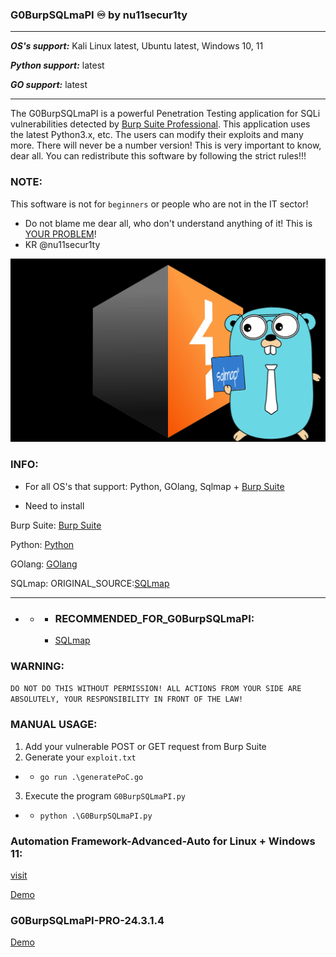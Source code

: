 ### G0BurpSQLmaPI ♾️ by nu11secur1ty
-----------------------------------------------------------------------------------------

***OS's support:*** Kali Linux latest, Ubuntu latest, Windows 10, 11

***Python support:*** latest

***GO support:*** latest

-----------------------------------------------------------------------------------------

The G0BurpSQLmaPI is a powerful Penetration Testing application for SQLi vulnerabilities detected by [Burp Suite Professional](https://portswigger.net/burp/releases#professional).
This application uses the latest Python3.x, etc. The users can modify their exploits and many more.
There will never be a number version! This is very important to know, dear all. You can redistribute this software by following the strict rules!!!

### NOTE:
This software is not for `beginners` or people who are not in the IT sector!
- Do not blame me dear all, who don't understand anything of it! This is [YOUR PROBLEM](https://www.youtube.com/watch?v=q291rwrDiCQ)!
- KR @nu11secur1ty


[![](https://github.com/nu11secur1ty/G0BurpSQLmaPI/blob/main/Docs/G0BurpSQLmaPI.png)](https://youtu.be/w3co6tvUhWw?si=zeXZqAYqxhSGJ-bh)

### INFO:
- For all OS's that support: Python, GOlang, Sqlmap + [Burp Suite](https://portswigger.net/burp/releases#professional)

- Need to install

Burp Suite:
[Burp Suite](https://portswigger.net/burp/releases#professional)

Python:
[Python](https://www.python.org/)

GOlang:
[GOlang](https://tip.golang.org/)

SQLmap:
ORIGINAL_SOURCE:[SQLmap](https://github.com/sqlmapproject/sqlmap)

--------------------------------------------------------------------------------------

- - - ### RECOMMENDED_FOR_G0BurpSQLmaPI:
    - [SQLmap](https://github.com/nu11secur1ty/sqlmap-nu11secur1ty)

### WARNING:
`DO NOT DO THIS WITHOUT PERMISSION! ALL ACTIONS FROM YOUR SIDE ARE ABSOLUTELY, YOUR RESPONSIBILITY IN FRONT OF THE LAW!`

### MANUAL USAGE:

1. Add your vulnerable POST or GET request from Burp Suite
2. Generate your `exploit.txt`
- - `go run .\generatePoC.go`
3. Execute the program `G0BurpSQLmaPI.py`
- - `python .\G0BurpSQLmaPI.py`

### Automation Framework-Advanced-Auto for Linux + Windows 11:
[visit](https://github.com/nu11secur1ty/G0BurpSQLmaPI/tree/main/program/Framework-Advanced-Auto)

[Demo](https://www.youtube.com/watch?v=PCyHeFP_gKI)

### G0BurpSQLmaPI-PRO-24.3.1.4
[Demo](https://www.youtube.com/watch?v=w3co6tvUhWw)
